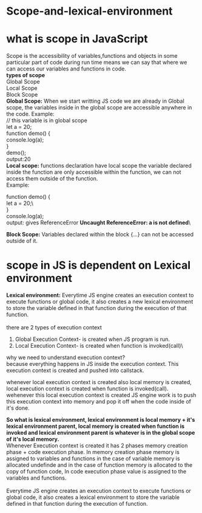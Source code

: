 # Scope-and-lexical-environment
# what is scope in JavaScript
Scope is the accessibility of variables,functions and objects in some particular part of code during run time means we can say that where we can access
our variables and functions in code.\
**types of scope**\
Global Scope\
Local Scope\
Block Scope\
**Global Scope:** When we start writting JS code we are already in Global scope, the variables inside in the global scope are accessible anywhere in the code.
Example:\
// this variable is in global scope\
let a = 20;\
function demo() {\
    console.log(a);\
}\
demo();\
output:20\
**Local scope:** functions declaration have local scope the variable declared inside the function are only accessible within the function, we can not access them outside of the function.\
Example:

function demo() {\
let a = 20;\  
}\
console.log(a);\
output: gives ReferenceError **Uncaught ReferenceError: a is not defined**\

**Block Scope:** Variables declared within the block {...} can not be accessed outside of it.

# scope in JS is dependent on Lexical environment
**Lexical environment:** Everytime JS engine creates an execution context to execute functions or global code, it also creates a new lexical environment to store the variable defined in that function during the execution of that function.\
\
there are 2 types of execution context
1. Global Execution Context- is created when JS program is run.
2. Local Execution Context- is created when function is invoked(call)\

why we need to understand execution context?\
because everything happens in JS inside the execution context. This execution context is created and pushed into callstack.


whenever local execution context is created also local memory is created, local execution context is created when function is invoked(call).\
wehenever this local execution context is created JS engine work is to push this execution context into memory and pop it off when the code inside of it's done.


**So what is lexical environment, lexical environment is local memory + it's lexical environment parent, local memory is created when function is invoked and lexical environment parent is whatever is in the global scope of it's local memory.**\
Whenever Execution context is created it has 2 phases memory creation phase + code execution phase. In memory creation phase memory is assigned to variables and functions in the case of variable memory is allocated undefinde and in the case of function memory is allocated to the copy of function code, In code execution phase value is assigned to the variables and functions.\
\
Everytime JS engine creates an execution context to execute functions or global code, it also creates a lexical environment to store the variable defined in that function during the execution of function.



